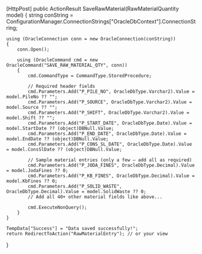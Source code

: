[HttpPost]
public ActionResult SaveRawMaterial(RawMaterialQuantity model)
{
    string conString = ConfigurationManager.ConnectionStrings["OracleDbContext"].ConnectionString;

    using (OracleConnection conn = new OracleConnection(conString))
    {
        conn.Open();

        using (OracleCommand cmd = new OracleCommand("SAVE_RAW_MATERIAL_QTY", conn))
        {
            cmd.CommandType = CommandType.StoredProcedure;

            // Required header fields
            cmd.Parameters.Add("P_PILE_NO", OracleDbType.Varchar2).Value = model.PileNo ?? "";
            cmd.Parameters.Add("P_SOURCE", OracleDbType.Varchar2).Value = model.Source ?? "";
            cmd.Parameters.Add("P_SHIFT", OracleDbType.Varchar2).Value = model.Shift ?? "";
            cmd.Parameters.Add("P_START_DATE", OracleDbType.Date).Value = model.StartDate ?? (object)DBNull.Value;
            cmd.Parameters.Add("P_END_DATE", OracleDbType.Date).Value = model.EndDate ?? (object)DBNull.Value;
            cmd.Parameters.Add("P_CONS_SL_DATE", OracleDbType.Date).Value = model.ConsSlDate ?? (object)DBNull.Value;

            // Sample material entries (only a few — add all as required)
            cmd.Parameters.Add("P_JODA_FINES", OracleDbType.Decimal).Value = model.JodaFines ?? 0;
            cmd.Parameters.Add("P_KB_FINES", OracleDbType.Decimal).Value = model.KbFines ?? 0;
            cmd.Parameters.Add("P_SOLID_WASTE", OracleDbType.Decimal).Value = model.SolidWaste ?? 0;
            // Add all 40+ other material fields like above...

            cmd.ExecuteNonQuery();
        }
    }

    TempData["Success"] = "Data saved successfully!";
    return RedirectToAction("RawMaterialEntry"); // or your view
}